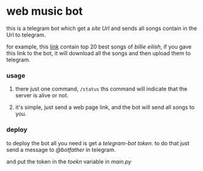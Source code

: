 # web music bot

this is a telegram bot which get a *site Url* and sends all songs contain in the Url
to telegram.



for example, this [link](https://www.topseda.ir/78706/best-playlist-billie-eilish/) contain top 20 best songs of *billie eilish*, if you gave this link to the bot, it will download all the songs and then upload them to telegram.



### usage

1. there just one command, `/status` ths command will indicate that the server is alive or not.

2. it's simple, just send a web page link, and the bot will send all songs to you.



### deploy

to deploy the bot all you need is get a *telegram-bot token*. to do that just send a message to *@botfather* in telegram.

and put the token in the *toekn* variable in *main.py*






